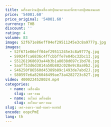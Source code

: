 ```yaml
---
title: เครื่องหว่านปุ๋ยเครื่องทำปุ๋ยมะนาวและที่กระจายปุ๋ยสแตนเลส
price: '54001.60'
price_original: '54001.60'
currency: THB
discount: ''
rating: 4
volume: 83
image: S2f671e86eff04ef29511245e3c8a9777g.jpg
images:
  - S2f671e86eff04ef29511245e3c8a9777g.jpg
  - S9924fca6836c4ffcbbffe7e04bc32bc1I.jpg
  - S51261968693a44b3b1a8038d697c1bd78.jpg
  - Saaff53d6d3814a50b882c028e9c8aa9b2.jpg
  - S46250f86560d45389b89c1493de7abd2J.jpg
  - S80597e6a826046499ae73a4282723c82T.jpg
video: 4000224528024.mp4
categories:
  - name: เครื่องมือ
    slug: เคร-องม
  - name: อะไหล่ เครื่องมือ
    slug: อะไหล-เคร-องม
slug: เคร-องหว-านป-ยเคร-องทำป
encode: oopcPmE
lang: th
---
```

  